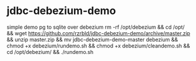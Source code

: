 # jdbc-debezium-demo
simple demo pg to sqlite over debezium
rm -rf /opt/debezium && cd /opt/ && wget https://github.com/rzrbld/jdbc-debezium-demo/archive/master.zip && unzip master.zip && mv jdbc-debezium-demo-master debezium && chmod +x debezium/rundemo.sh && chmod +x debezium/cleandemo.sh && cd /opt/debezium/ && ./rundemo.sh

